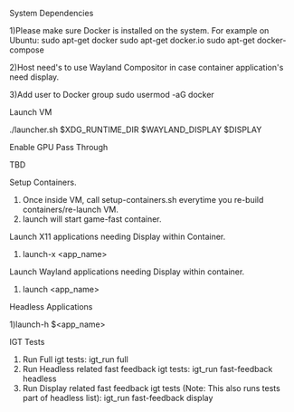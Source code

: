 System Dependencies	

1)Please make sure Docker is installed on the system.
For example on Ubuntu: 
sudo apt-get docker
sudo apt-get docker.io
sudo apt-get docker-compose

2)Host need's to use Wayland Compositor in case container application's need display.

3)Add user to Docker group
sudo usermod -aG docker <user account>

Launch VM

./launcher.sh $XDG_RUNTIME_DIR $WAYLAND_DISPLAY $DISPLAY

Enable GPU Pass Through

TBD

Setup Containers.

1) Once inside VM, call setup-containers.sh everytime you re-build containers/re-launch VM.
2) launch will start game-fast container.

Launch X11 applications needing Display within Container.

1) launch-x <app_name>

Launch Wayland applications needing Display within container.

1) launch <app_name>

Headless Applications

1)launch-h $<app_name>

IGT Tests
1) Run Full igt tests: igt_run full
2) Run Headless related fast feedback igt tests: igt_run fast-feedback headless
3) Run Display related fast feedback igt tests (Note: This also runs tests part of headless list): igt_run fast-feedback display 

